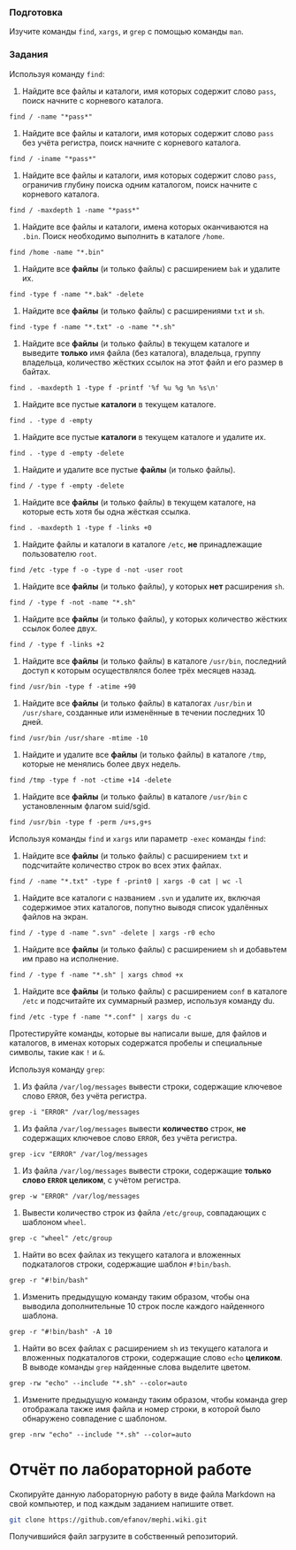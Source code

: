 ### Подготовка

Изучите команды `find`, `xargs`, и `grep` с помощью команды `man`.

### Задания

Используя команду `find`:

1. Найдите все файлы и каталоги, имя которых содержит слово `pass`, поиск начните с корневого каталога.
```
find / -name "*pass*"
```
1. Найдите все файлы и каталоги, имя которых содержит слово `pass` без учёта регистра, поиск начните с корневого каталога.
```
find / -iname "*pass*"
```
1. Найдите все файлы и каталоги, имя которых содержит слово `pass`, ограничив глубину поиска одним каталогом, поиск начните с корневого каталога.
```
find / -maxdepth 1 -name "*pass*"
```
1. Найдите все файлы и каталоги, имена которых оканчиваются на `.bin`. Поиск необходимо выполнить в каталоге `/home`.
```
find /home -name "*.bin"
```
1. Найдите все **файлы** (и только файлы) с расширением `bak` и удалите их.
```
find -type f -name "*.bak" -delete
```
1. Найдите все **файлы** (и только файлы) с расширениями `txt` и `sh`.
```
find -type f -name "*.txt" -o -name "*.sh"
```
1. Найдите все **файлы** (и только файлы) в текущем каталоге и выведите **только** имя файла (без каталога), владельца, группу владельца, количество жёстких ссылок на этот файл и его размер в байтах.
```
find . -maxdepth 1 -type f -printf '%f %u %g %n %s\n'
```
1. Найдите все пустые **каталоги** в текущем каталоге.
```
find . -type d -empty
```
1. Найдите все пустые **каталоги** в текущем каталоге и удалите их.
```
find . -type d -empty -delete
```
1. Найдите и удалите все пустые **файлы** (и только файлы).
```
find / -type f -empty -delete
```
1. Найдите все **файлы** (и только файлы) в текущем каталоге, на которые есть хотя бы одна жёсткая ссылка.
```
find . -maxdepth 1 -type f -links +0
```
1. Найдите файлы и каталоги в каталоге `/etc`, **не** принадлежащие пользователю `root`.
```
find /etc -type f -o -type d -not -user root
```
1. Найдите все **файлы** (и только файлы), у которых **нет** расширения `sh`.
```
find / -type f -not -name "*.sh"
```
1. Найдите все **файлы** (и только файлы), у которых количество жёстких ссылок более двух.
```
find / -type f -links +2
```
1. Найдите все **файлы** (и только файлы) в каталоге `/usr/bin`, последний доступ к которым осуществлялся более трёх месяцев назад.
```
find /usr/bin -type f -atime +90
```
1. Найдите все **файлы** (и только файлы) в каталогах `/usr/bin` и `/usr/share`, созданные или изменённые в течении последних 10 дней.
```
find /usr/bin /usr/share -mtime -10
```
1. Найдите и удалите все **файлы** (и только файлы) в каталоге `/tmp`, которые не менялись более двух недель.
```
find /tmp -type f -not -ctime +14 -delete
```
1. Найдите все **файлы** (и только файлы) в каталоге `/usr/bin` с установленным флагом suid/sgid.
```
find /usr/bin -type f -perm /u+s,g+s
```

Используя команды `find` и `xargs` или параметр `-exec` команды `find`:

1. Найдите все **файлы** (и только файлы) с расширением `txt` и подсчитайте количество строк во всех этих файлах.
```
find / -name "*.txt" -type f -print0 | xargs -0 cat | wc -l
```
1. Найдите все каталоги с названием `.svn` и удалите их, включая содержимое этих каталогов, попутно выводя список удалённых файлов на экран.
```
find / -type d -name ".svn" -delete | xargs -r0 echo
```
1. Найдите все **файлы** (и только файлы) с расширением `sh` и добавьтем им право на исполнение.
```
find / -type f -name "*.sh" | xargs chmod +x
```
1. Найдите все **файлы** (и только файлы) с расширением `conf` в каталоге `/etc` и подсчитайте их суммарный размер, используя команду du.
```
find /etc -type f -name "*.conf" | xargs du -c
```

Протестируйте команды, которые вы написали выше, для файлов и каталогов, в именах которых содержатся пробелы и специальные символы, такие как `!` и `&`.

Используя команду `grep`:

1. Из файла `/var/log/messages` вывести строки, содержащие ключевое слово `ERROR`, без учёта регистра.
```
grep -i "ERROR" /var/log/messages
```
1. Из файла `/var/log/messages` вывести **количество** строк, **не** содержащих ключевое слово `ERROR`, без учёта регистра.
```
grep -icv "ERROR" /var/log/messages
```
1. Из файла `/var/log/messages` вывести строки, содержащие **только слово `ERROR` целиком**, с учётом регистра.
```
grep -w "ERROR" /var/log/messages
```
1. Вывести количество строк из файла `/etc/group`, совпадающих с шаблоном `wheel`.
```
grep -c "wheel" /etc/group
```
1. Найти во всех файлах из текущего каталога и вложенных подкаталогов строки, содержащие шаблон `#!bin/bash`.
```
grep -r "#!bin/bash"
```
1. Изменить предыдущую команду таким образом, чтобы она выводила дополнительные 10 строк после каждого найденного шаблона.
```
grep -r "#!bin/bash" -A 10
```
1. Найти во всех файлах с расширением `sh` из текущего каталога и вложенных подкаталогов строки, содержащие слово `echo` **целиком**. В выводе команды `grep` найденные слова выделите цветом.
```
grep -rw "echo" --include "*.sh" --color=auto
```
1. Измените предыдущую команду таким образом, чтобы команда grep отображала также имя файла и номер строки, в которой было обнаружено совпадение с шаблоном.
```
grep -nrw "echo" --include "*.sh" --color=auto
```
# Отчёт по лабораторной работе

Скопируйте данную лабораторную работу в виде файла Markdown на свой компьютер, и под каждым заданием напишите ответ.

```sh
git clone https://github.com/efanov/mephi.wiki.git
```

Получившийся файл загрузите в собственный репозиторий.
